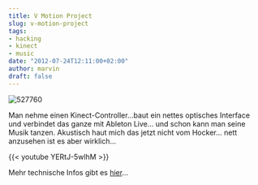 ```yaml
---
title: V Motion Project
slug: v-motion-project
tags:
- hacking
- kinect
- music
date: "2012-07-24T12:11:00+02:00"
author: marvin
draft: false
---
```

![527760](/images/527760.jpg)

Man nehme einen Kinect-Controller...baut ein nettes optisches Interface
und verbindet das ganze mit Ableton Live... und schon kann man seine
Musik tanzen. Akustisch haut mich das jetzt nicht vom Hocker... nett
anzusehen ist es aber wirklich...

{{< youtube YERtJ-5wlhM >}}

Mehr technische Infos gibt es
[hier](http://www.custom-logic.com/blog/v-motion-project-the-instrument/)...